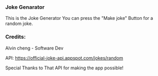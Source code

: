 ### Joke Genarator

This is the Joke Generator You can press the "Make joke" Button for a random joke.

### Credits:

Alvin cheng - Software Dev 

API:
https://official-joke-api.appspot.com/jokes/random

Special Thanks to That API for making the app possible!


